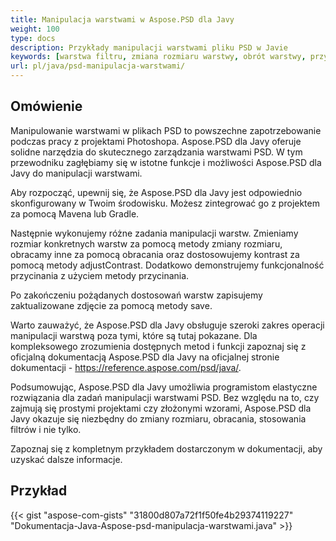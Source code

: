 ```yaml
---
title: Manipulacja warstwami w Aspose.PSD dla Javy
weight: 100
type: docs
description: Przykłady manipulacji warstwami pliku PSD w Javie
keywords: [warstwa filtru, zmiana rozmiaru warstwy, obrót warstwy, przycinanie warstwy, filtry PSD, manipulacja warstwą, aktualizacja warstwy, API PSD, Java, przykład kodu]
url: pl/java/psd-manipulacja-warstwami/
---
```


## **Omówienie**

Manipulowanie warstwami w plikach PSD to powszechne zapotrzebowanie podczas pracy z projektami Photoshopa. Aspose.PSD dla Javy oferuje solidne narzędzia do skutecznego zarządzania warstwami PSD. W tym przewodniku zagłębiamy się w istotne funkcje i możliwości Aspose.PSD dla Javy do manipulacji warstwami.

Aby rozpocząć, upewnij się, że Aspose.PSD dla Javy jest odpowiednio skonfigurowany w Twoim środowisku. Możesz zintegrować go z projektem za pomocą Mavena lub Gradle.

Następnie wykonujemy różne zadania manipulacji warstw. Zmieniamy rozmiar konkretnych warstw za pomocą metody zmiany rozmiaru, obracamy inne za pomocą obracania oraz dostosowujemy kontrast za pomocą metody adjustContrast. Dodatkowo demonstrujemy funkcjonalność przycinania z użyciem metody przycinania.

Po zakończeniu pożądanych dostosowań warstw zapisujemy zaktualizowane zdjęcie za pomocą metody save.

Warto zauważyć, że Aspose.PSD dla Javy obsługuje szeroki zakres operacji manipulacji warstwą poza tymi, które są tutaj pokazane. Dla kompleksowego zrozumienia dostępnych metod i funkcji zapoznaj się z oficjalną dokumentacją Aspose.PSD dla Javy na oficjalnej stronie dokumentacji - https://reference.aspose.com/psd/java/.

Podsumowując, Aspose.PSD dla Javy umożliwia programistom elastyczne rozwiązania dla zadań manipulacji warstwami PSD. Bez względu na to, czy zajmują się prostymi projektami czy złożonymi wzorami, Aspose.PSD dla Javy okazuje się niezbędny do zmiany rozmiaru, obracania, stosowania filtrów i nie tylko.

Zapoznaj się z kompletnym przykładem dostarczonym w dokumentacji, aby uzyskać dalsze informacje.

## **Przykład**
{{< gist "aspose-com-gists" "31800d807a72f1f50fe4b29374119227" "Dokumentacja-Java-Aspose-psd-manipulacja-warstwami.java" >}}
